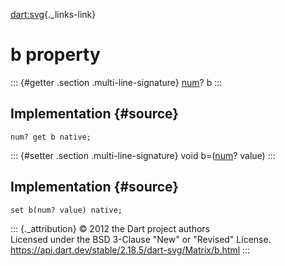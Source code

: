 [dart:svg](../../dart-svg/dart-svg-library){._links-link}

b property
==========

::: {#getter .section .multi-line-signature}
[num](../../dart-core/num-class)? b
:::

Implementation {#source}
--------------

``` {.language-dart data-language="dart"}
num? get b native;
```

::: {#setter .section .multi-line-signature}
void b=([num](../../dart-core/num-class)? value)
:::

Implementation {#source}
--------------

``` {.language-dart data-language="dart"}
set b(num? value) native;
```

::: {._attribution}
© 2012 the Dart project authors\
Licensed under the BSD 3-Clause \"New\" or \"Revised\" License.\
<https://api.dart.dev/stable/2.18.5/dart-svg/Matrix/b.html>
:::
